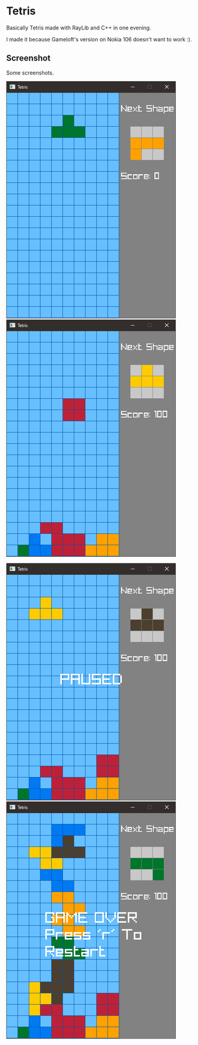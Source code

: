 # Tetris

Basically Tetris made with RayLib and C++ in one evening.

I made it because Gameloft's version on Nokia 106 doesn't want to work :).


## Screenshot

Some screenshots.


![alt text](pictures/start.png)
![alt text](pictures/midgame.png)

![alt text](pictures/pause.png)
![alt text](pictures/gameover.png)
